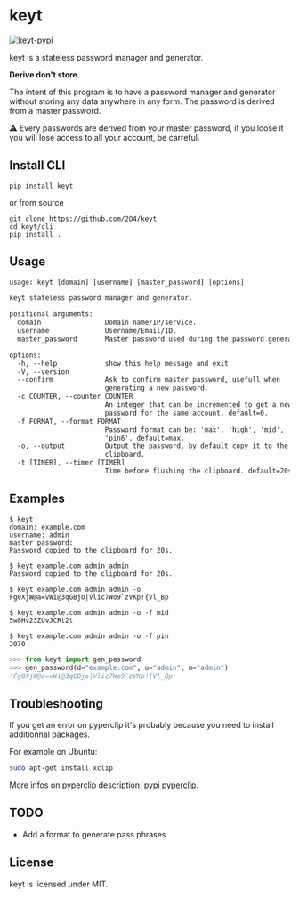 # keyt

[![keyt-pypi](https://img.shields.io/pypi/v/keyt.svg)](https://pypi.python.org/pypi/keyt)

keyt is a stateless password manager and generator.

**Derive don't store.**

The intent of this program is to have a password manager and generator without storing any data anywhere in any form. The password is derived from a master password.

⚠️ Every passwords are derived from your master password, if you loose it you will lose access to all your account, be carreful.

## Install CLI

```shell
pip install keyt
```

or from source

```shell
git clone https://github.com/2O4/keyt
cd keyt/cli
pip install .
```

## Usage

```txt
usage: keyt [domain] [username] [master_password] [options]

keyt stateless password manager and generator.

positional arguments:
  domain                Domain name/IP/service.
  username              Username/Email/ID.
  master_password       Master password used during the password generation.

options:
  -h, --help            show this help message and exit
  -V, --version
  --confirm             Ask to confirm master password, usefull when
                        generating a new password.
  -c COUNTER, --counter COUNTER
                        An integer that can be incremented to get a new
                        password for the same account. default=0.
  -f FORMAT, --format FORMAT
                        Password format can be: 'max', 'high', 'mid', 'pin' or
                        'pin6'. default=max.
  -o, --output          Output the password, by default copy it to the
                        clipboard.
  -t [TIMER], --timer [TIMER]
                        Time before flushing the clipboard. default=20s.
```

## Examples

```text
$ keyt
domain: example.com
username: admin
master password:
Password copied to the clipboard for 20s.

$ keyt example.com admin admin
Password copied to the clipboard for 20s.

$ keyt example.com admin admin -o
Fg0XjW@a=vWi@3qGBjo|Vlic7Wo9`zVKp!{Vl_Bp

$ keyt example.com admin admin -o -f mid
5w8Hv23ZUvJCRt2t

$ keyt example.com admin admin -o -f pin
3070
```

```python
>>> from keyt import gen_password
>>> gen_password(d="example.com", u="admin", m="admin")
'Fg0XjW@a=vWi@3qGBjo|Vlic7Wo9`zVKp!{Vl_Bp'
```

## Troubleshooting

If you get an error on pyperclip it's probably because you need to install additionnal packages.

For example on Ubuntu:

```bash
sudo apt-get install xclip
```

More infos on pyperclip description: [pypi pyperclip](https://pypi.org/project/pyperclip/).

## TODO

- Add a format to generate pass phrases

## License

keyt is licensed under MIT.
